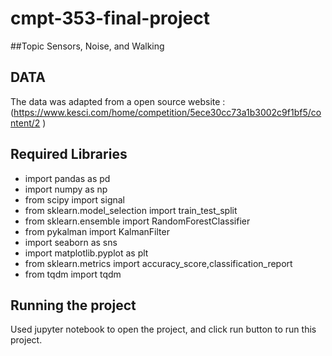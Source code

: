 # cmpt-353-final-project
##Topic
Sensors, Noise, and Walking
## DATA
The data was adapted from a open source website :
(https://www.kesci.com/home/competition/5ece30cc73a1b3002c9f1bf5/content/2 )

## Required Libraries
* import pandas as pd
* import numpy as np
* from scipy import signal
* from sklearn.model_selection import train_test_split
* from sklearn.ensemble import RandomForestClassifier 
* from pykalman import KalmanFilter
* import seaborn as sns
* import matplotlib.pyplot as plt
* from sklearn.metrics import accuracy_score,classification_report
* from tqdm import tqdm

## Running the project
Used jupyter notebook to open the project, and click run button to run this project.
